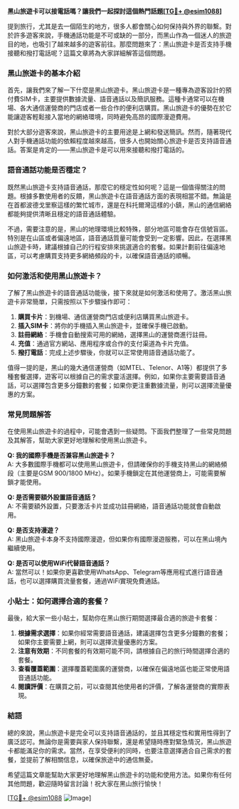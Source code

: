 **黑山旅遊卡可以接電話嗎？讓我們一起探討這個熱門話題[[TG💪+ @esim1088](https://t.me/s/esim1088)]**

提到旅行，尤其是去一個陌生的地方，很多人都會關心如何保持與外界的聯繫。對於許多遊客來說，手機通話功能是不可或缺的一部分，而黑山作為一個迷人的旅遊目的地，也吸引了越來越多的遊客前往。那麼問題來了：黑山旅遊卡是否支持手機接聽和撥打電話呢？這篇文章將為大家詳細解答這個問題。

### 黑山旅遊卡的基本介紹

首先，讓我們來了解一下什麼是黑山旅遊卡。黑山旅遊卡是一種專為遊客設計的預付費SIM卡，主要提供數據流量、語音通話以及簡訊服務。這種卡通常可以在機場、各大通信運營商的門店或者一些合作的便利店購買。黑山旅遊卡的優勢在於它能讓遊客輕鬆接入當地的網絡環境，同時避免高昂的國際漫遊費用。

對於大部分遊客來說，黑山旅遊卡的主要用途是上網和發送簡訊。然而，隨著現代人對手機通話功能的依賴程度越來越高，很多人也開始關心旅遊卡是否支持語音通話。答案是肯定的——黑山旅遊卡是可以用來接聽和撥打電話的。

### 語音通話功能是否穩定？

既然黑山旅遊卡支持語音通話，那麼它的穩定性如何呢？這是一個值得關注的問題。根據多數使用者的反饋，黑山旅遊卡在語音通話方面的表現相當不錯。無論是在首都波德戈里察這樣的繁忙城市，還是在科托爾灣這樣的小鎮，黑山的通信網絡都能夠提供清晰且穩定的語音通話體驗。

不過，需要注意的是，黑山的地理環境比較特殊，部分地區可能會存在信號盲區。特別是在山區或者偏遠地區，語音通話質量可能會受到一定影響。因此，在選擇黑山旅遊卡時，建議根據自己的行程安排來挑選適合的套餐。如果計劃前往偏遠地區，可以考慮購買支持更多網絡頻段的卡，以確保語音通話的順暢。

### 如何激活和使用黑山旅遊卡？

了解了黑山旅遊卡的語音通話功能後，接下來就是如何激活和使用了。激活黑山旅遊卡非常簡單，只需按照以下步驟操作即可：

1. **購買卡片**：到機場、通信運營商門店或便利店購買黑山旅遊卡。
2. **插入SIM卡**：將你的手機插入黑山旅遊卡，並確保手機已啟動。
3. **註冊網絡**：手機會自動搜索可用的網絡，選擇黑山的運營商進行註冊。
4. **充值**：通過官方網站、應用程序或合作的支付渠道為卡片充值。
5. **撥打電話**：完成上述步驟後，你就可以正常使用語音通話功能了。

值得一提的是，黑山的幾大通信運營商（如MTEL、Telenor、A1等）都提供了多種套餐選擇，遊客可以根據自己的需求靈活選擇。例如，如果你主要需要語音通話，可以選擇包含更多分鐘數的套餐；如果你更注重數據流量，則可以選擇流量優惠的方案。

### 常見問題解答

在使用黑山旅遊卡的過程中，可能會遇到一些疑問。下面我們整理了一些常見問題及其解答，幫助大家更好地理解和使用黑山旅遊卡。

**Q: 我的國際手機是否兼容黑山旅遊卡？**  
A: 大多數國際手機都可以使用黑山旅遊卡，但請確保你的手機支持黑山的網絡頻段（主要是GSM 900/1800 MHz）。如果手機鎖定在其他運營商上，可能需要解鎖才能使用。

**Q: 是否需要額外設置語音通話？**  
A: 不需要額外設置，只要激活卡片並成功註冊網絡，語音通話功能就會自動啟用。

**Q: 是否支持漫遊？**  
A: 黑山旅遊卡本身不支持國際漫遊，但如果你有國際漫遊服務，可以在黑山境內繼續使用。

**Q: 是否可以使用WiFi代替語音通話？**  
A: 當然可以！如果你更喜歡使用WhatsApp、Telegram等應用程式進行語音通話，也可以選擇購買流量套餐，通過WiFi實現免費通話。

### 小貼士：如何選擇合適的套餐？

最後，給大家一些小貼士，幫助你在黑山旅行期間選擇最合適的旅遊卡套餐：

1. **根據需求選擇**：如果你經常需要語音通話，建議選擇包含更多分鐘數的套餐；如果你主要需要上網，則可以選擇流量優惠的方案。
2. **注意有效期**：不同套餐的有效期可能不同，請根據自己的旅行時間選擇合適的套餐。
3. **查看覆蓋範圍**：選擇覆蓋範圍廣的運營商，以確保在偏遠地區也能正常使用語音通話功能。
4. **閱讀評價**：在購買之前，可以查閱其他使用者的評價，了解各運營商的實際表現。

### 結語

總的來說，黑山旅遊卡是完全可以支持語音通話的，並且其穩定性和實用性得到了廣泛認可。無論你是需要與家人保持聯繫，還是希望隨時應對緊急情況，黑山旅遊卡都能滿足你的需求。當然，在享受便利的同時，也要注意選擇適合自己需求的套餐，並提前了解相關信息，以確保旅途中的通信無憂。

希望這篇文章能幫助大家更好地理解黑山旅遊卡的功能和使用方法。如果你有任何其他問題，歡迎隨時留言討論！祝大家在黑山旅行愉快！

[[TG💪+ @esim1088](https://t.me/s/esim1088) ![Image](https://i.postimg.cc/4NQfJmqS/Snipaste-2025-05-13-00-14-12.png)]